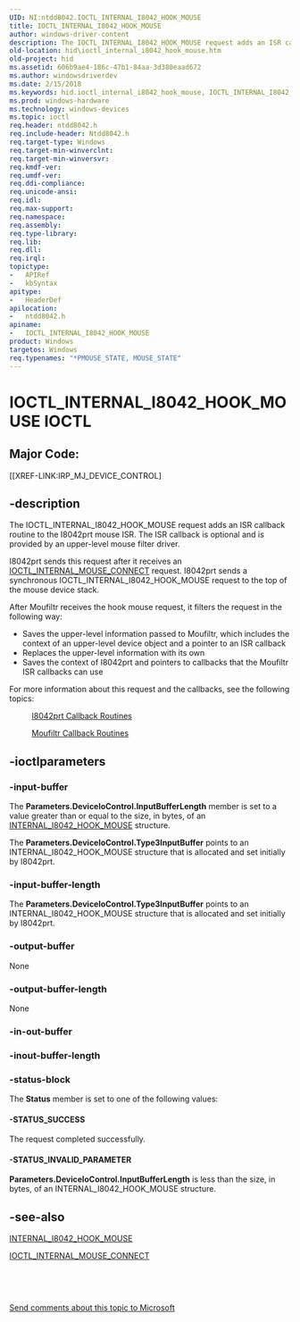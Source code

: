 ```yaml
---
UID: NI:ntdd8042.IOCTL_INTERNAL_I8042_HOOK_MOUSE
title: IOCTL_INTERNAL_I8042_HOOK_MOUSE
author: windows-driver-content
description: The IOCTL_INTERNAL_I8042_HOOK_MOUSE request adds an ISR callback routine to the I8042prt mouse ISR.
old-location: hid\ioctl_internal_i8042_hook_mouse.htm
old-project: hid
ms.assetid: 606b9ae4-186c-47b1-84aa-3d380eaad672
ms.author: windowsdriverdev
ms.date: 2/15/2018
ms.keywords: hid.ioctl_internal_i8042_hook_mouse, IOCTL_INTERNAL_I8042_HOOK_MOUSE control code [Human Input Devices], IOCTL_INTERNAL_I8042_HOOK_MOUSE, ntdd8042/IOCTL_INTERNAL_I8042_HOOK_MOUSE, mfilref_d95cd233-bc97-4bd6-8675-2560b83f4715.xml
ms.prod: windows-hardware
ms.technology: windows-devices
ms.topic: ioctl
req.header: ntdd8042.h
req.include-header: Ntdd8042.h
req.target-type: Windows
req.target-min-winverclnt: 
req.target-min-winversvr: 
req.kmdf-ver: 
req.umdf-ver: 
req.ddi-compliance: 
req.unicode-ansi: 
req.idl: 
req.max-support: 
req.namespace: 
req.assembly: 
req.type-library: 
req.lib: 
req.dll: 
req.irql: 
topictype:
-	APIRef
-	kbSyntax
apitype:
-	HeaderDef
apilocation:
-	ntdd8042.h
apiname:
-	IOCTL_INTERNAL_I8042_HOOK_MOUSE
product: Windows
targetos: Windows
req.typenames: "*PMOUSE_STATE, MOUSE_STATE"
---
```


# IOCTL_INTERNAL_I8042_HOOK_MOUSE IOCTL


##  Major Code: 


[[XREF-LINK:IRP_MJ_DEVICE_CONTROL]

## -description



The IOCTL_INTERNAL_I8042_HOOK_MOUSE request adds an ISR callback routine to the I8042prt mouse ISR. The ISR callback is optional and is provided by an upper-level mouse filter driver.

I8042prt sends this request after it receives an <a href="..\kbdmou\ni-kbdmou-ioctl_internal_mouse_connect.md">IOCTL_INTERNAL_MOUSE_CONNECT</a> request. I8042prt sends a synchronous IOCTL_INTERNAL_I8042_HOOK_MOUSE request to the top of the mouse device stack.

After Moufiltr receives the hook mouse request, it filters the request in the following way:

<ul>
<li>
Saves the upper-level information passed to Moufiltr, which includes the context of an upper-level device object and a pointer to an ISR callback

</li>
<li>
Replaces the upper-level information with its own

</li>
<li>
Saves the context of I8042prt and pointers to callbacks that the Moufiltr ISR callbacks can use

</li>
</ul>
For more information about this request and the callbacks, see the following topics:

<dl>
<dd>

<a href="https://msdn.microsoft.com/library/windows/hardware/ff539965">I8042prt Callback Routines</a>


</dd>
<dd>

<a href="https://msdn.microsoft.com/c6b60905-edd0-496e-a4e7-5ca271a51bce">Moufiltr Callback Routines</a>


</dd>
</dl>



## -ioctlparameters




### -input-buffer

The <b>Parameters.DeviceIoControl.InputBufferLength</b> member is set to a value greater than or equal to the size, in bytes, of an <a href="..\ntdd8042\ns-ntdd8042-_internal_i8042_hook_mouse.md">INTERNAL_I8042_HOOK_MOUSE</a> structure.

The <b>Parameters.DeviceIoControl.Type3InputBuffer</b> points to an INTERNAL_I8042_HOOK_MOUSE structure that is allocated and set initially by I8042prt.


### -input-buffer-length

The <b>Parameters.DeviceIoControl.Type3InputBuffer</b> points to an INTERNAL_I8042_HOOK_MOUSE structure that is allocated and set initially by I8042prt.


### -output-buffer

None


### -output-buffer-length

None


### -in-out-buffer



<text></text>




### -inout-buffer-length



<text></text>




### -status-block

The <b>Status</b> member is set to one of the following values:




#### -STATUS_SUCCESS

The request completed successfully.


#### -STATUS_INVALID_PARAMETER

<b>Parameters.DeviceIoControl.InputBufferLength</b> is less than the size, in bytes, of an INTERNAL_I8042_HOOK_MOUSE structure.


## -see-also

<a href="..\ntdd8042\ns-ntdd8042-_internal_i8042_hook_mouse.md">INTERNAL_I8042_HOOK_MOUSE</a>



<a href="..\kbdmou\ni-kbdmou-ioctl_internal_mouse_connect.md">IOCTL_INTERNAL_MOUSE_CONNECT</a>



 

 

<a href="mailto:wsddocfb@microsoft.com?subject=Documentation%20feedback [hid\hid]:%20IOCTL_INTERNAL_I8042_HOOK_MOUSE control code%20 RELEASE:%20(2/15/2018)&amp;body=%0A%0APRIVACY STATEMENT%0A%0AWe use your feedback to improve the documentation. We don't use your email address for any other purpose, and we'll remove your email address from our system after the issue that you're reporting is fixed. While we're working to fix this issue, we might send you an email message to ask for more info. Later, we might also send you an email message to let you know that we've addressed your feedback.%0A%0AFor more info about Microsoft's privacy policy, see http://privacy.microsoft.com/en-us/default.aspx." title="Send comments about this topic to Microsoft">Send comments about this topic to Microsoft</a>

